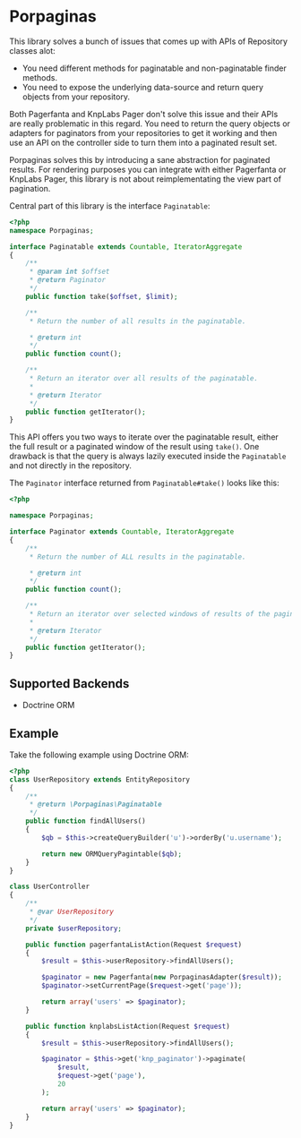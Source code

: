 # Porpaginas

This library solves a bunch of issues that comes up with APIs of Repository
classes alot:

- You need different methods for paginatable and non-paginatable finder
  methods.
- You need to expose the underlying data-source and return query objects from
  your repository.

Both Pagerfanta and KnpLabs Pager don't solve this issue and their APIs are
really problematic in this regard. You need to return the query objects or
adapters for paginators from your repositories to get it working and then use
an API on the controller side to turn them into a paginated result set.

Porpaginas solves this by introducing a sane abstraction for paginated results.
For rendering purposes you can integrate with either Pagerfanta or KnpLabs
Pager, this library is not about reimplementating the view part of pagination.

Central part of this library is the interface `Paginatable`:

```php
<?php
namespace Porpaginas;

interface Paginatable extends Countable, IteratorAggregate
{
    /**
     * @param int $offset
     * @return Paginator
     */
    public function take($offset, $limit);

    /**
     * Return the number of all results in the paginatable.

     * @return int
     */
    public function count();

    /**
     * Return an iterator over all results of the paginatable.
     * 
     * @return Iterator
     */
    public function getIterator();
}
```

This API offers you two ways to iterate over the paginatable result,
either the full result or a paginated window of the result using ``take()``.
One drawback is that the query is always lazily executed inside
the ``Paginatable`` and not directly in the repository.

The ``Paginator`` interface returned from ``Paginatable#take()``
looks like this:

```php
<?php

namespace Porpaginas;

interface Paginator extends Countable, IteratorAggregate
{
    /**
     * Return the number of ALL results in the paginatable.

     * @return int
     */
    public function count();

    /**
     * Return an iterator over selected windows of results of the paginatable.
     * 
     * @return Iterator
     */
    public function getIterator();
}
```

## Supported Backends

- Doctrine ORM

## Example

Take the following example using Doctrine ORM:

```php
<?php
class UserRepository extends EntityRepository
{
    /**
     * @return \Porpaginas\Paginatable
     */
    public function findAllUsers()
    {
        $qb = $this->createQueryBuilder('u')->orderBy('u.username');

        return new ORMQueryPagintable($qb);
    }
}

class UserController
{
    /**
     * @var UserRepository
     */
    private $userRepository;

    public function pagerfantaListAction(Request $request)
    {
        $result = $this->userRepository->findAllUsers();

        $paginator = new Pagerfanta(new PorpaginasAdapter($result));
        $paginator->setCurrentPage($request->get('page'));

        return array('users' => $paginator);
    }

    public function knplabsListAction(Request $request)
    {
        $result = $this->userRepository->findAllUsers();

        $paginator = $this->get('knp_paginator')->paginate(
            $result,
            $request->get('page'),
            20
        );

        return array('users' => $paginator);
    }
}
```
